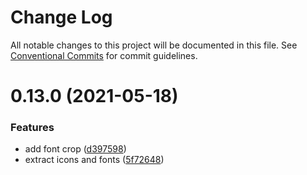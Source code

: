 # Change Log

All notable changes to this project will be documented in this file.
See [Conventional Commits](https://conventionalcommits.org) for commit guidelines.

# 0.13.0 (2021-05-18)


### Features

* add font crop ([d397598](https://github.com/baloise/ui-library/commit/d3975983288e9d726060573341650d99255e02ac))
* extract icons and fonts ([5f72648](https://github.com/baloise/ui-library/commit/5f72648ef7efbd34b8cfaf121944a97443267767))
